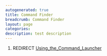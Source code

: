 ```yaml
---
autogenerated: true
title: Command Finder
breadcrumb: Command Finder
layout: page
categories: 
description: test description
---
```


1.  REDIRECT [Using\_the\_Command\_Launcher](Using_the_Command_Launcher)
